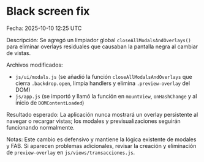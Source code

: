 # Black screen fix

Fecha: 2025-10-10 12:25 UTC

Descripción:
Se agregó un limpiador global `closeAllModalsAndOverlays()` para eliminar overlays residuales que causaban la pantalla negra al cambiar de vistas.

Archivos modificados:
- `js/ui/modals.js` (se añadió la función `closeAllModalsAndOverlays` que cierra `.backdrop.open`, limpia handlers y elimina `.preview-overlay` del DOM)
- `js/app.js` (se importó y llamó la función en `mountView`, `onHashChange` y al inicio de `DOMContentLoaded`)

Resultado esperado:
La aplicación nunca mostrará un overlay persistente al navegar o recargar vistas; los modales y previsualizaciones seguirán funcionando normalmente.

Notas:
Este cambio es defensivo y mantiene la lógica existente de modales y FAB. Si aparecen problemas adicionales, revisar la creación y eliminación de `preview-overlay` en `js/views/transacciones.js`.
